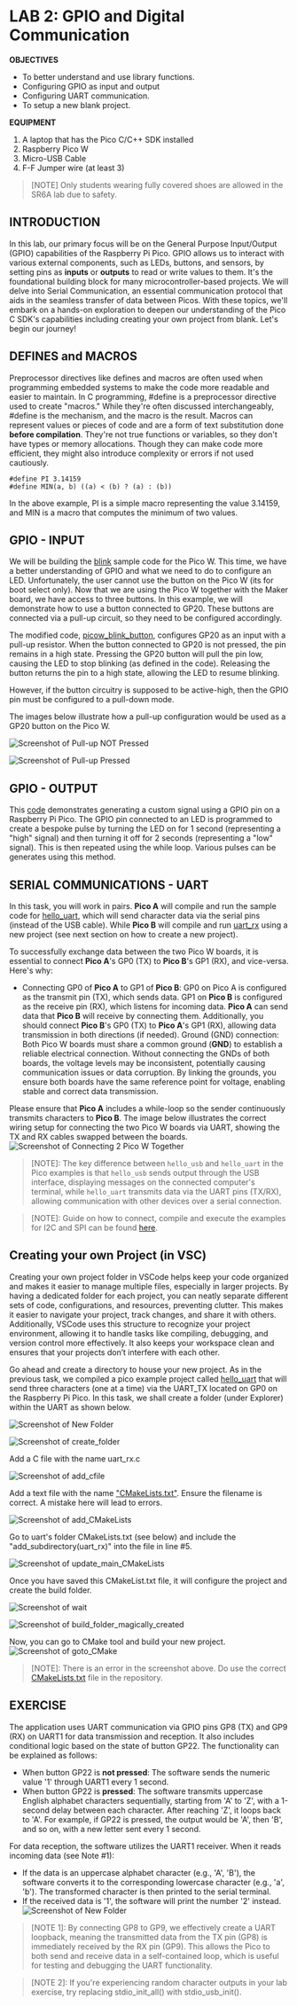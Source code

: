 # LAB 2: GPIO and Digital Communication

**OBJECTIVES**
- To better understand and use library functions.
- Configuring GPIO as input and output
- Configuring UART communication.
- To setup a new blank project.

**EQUIPMENT** 
1.	A laptop that has the Pico C/C++ SDK installed
2.	Raspberry Pico W
3.	Micro-USB Cable
4.	F-F Jumper wire (at least 3)

> [NOTE]
> Only students wearing fully covered shoes are allowed in the SR6A lab due to safety.

## **INTRODUCTION** 

In this lab, our primary focus will be on the General Purpose Input/Output (GPIO) capabilities of the Raspberry Pi Pico. GPIO allows us to interact with various external components, such as LEDs, buttons, and sensors, by setting pins as __inputs__ or __outputs__ to read or write values to them. It's the foundational building block for many microcontroller-based projects. We will delve into Serial Communication, an essential communication protocol that aids in the seamless transfer of data between Picos. With these topics, we'll embark on a hands-on exploration to deepen our understanding of the Pico C SDK's capabilities including creating your own project from blank. Let's begin our journey!

## **DEFINES and MACROS** 

Preprocessor directives like defines and macros are often used when programming embedded systems to make the code more readable and easier to maintain.  In C programming, #define is a preprocessor directive used to create "macros." While they're often discussed interchangeably, #define is the mechanism, and the macro is the result. Macros can represent values or pieces of code and are a form of text substitution done __before compilation__. They're not true functions or variables, so they don't have types or memory allocations. Though they can make code more efficient, they might also introduce complexity or errors if not used cautiously.

```
#define PI 3.14159
#define MIN(a, b) ((a) < (b) ? (a) : (b))
```
In the above example, PI is a simple macro representing the value 3.14159, and MIN is a macro that computes the minimum of two values.

## **GPIO - INPUT** 

We will be building the [blink](https://github.com/raspberrypi/pico-examples/blob/master/pico_w/wifi/blink/picow_blink.c) sample code for the Pico W. This time, we have a better understanding of GPIO and what we need to do to configure an LED. Unfortunately, the user cannot use the button on the Pico W (its for boot select only). Now that we are using the Pico W together with the Maker board, we have access to three buttons. In this example, we will demonstrate how to use a button connected to GP20. These buttons are connected via a pull-up circuit, so they need to be configured accordingly.

The modified code, [picow_blink_button](picow_blink_button.c), configures GP20 as an input with a pull-up resistor. When the button connected to GP20 is not pressed, the pin remains in a high state. Pressing the GP20 button will pull the pin low, causing the LED to stop blinking (as defined in the code). Releasing the button returns the pin to a high state, allowing the LED to resume blinking.

However, if the button circuitry is supposed to be active-high, then the GPIO pin must be configured to a pull-down mode.

The images below illustrate how a pull-up configuration would be used as a GP20 button on the Pico W.

![Screenshot of Pull-up NOT Pressed](img/pullup_notpress2.png)

![Screenshot of Pull-up Pressed](img/pullup_press2.png)

## **GPIO - OUTPUT** 

This [code](pulse.c) demonstrates generating a custom signal using a GPIO pin on a Raspberry Pi Pico. The GPIO pin connected to an LED is programmed to create a bespoke pulse by turning the LED on for 1 second (representing a "high" signal) and then turning it off for 2 seconds (representing a "low" signal). This is then repeated using the while loop. Various pulses can be generates using this method.



## **SERIAL COMMUNICATIONS - UART**

In this task, you will work in pairs. **Pico A** will compile and run the sample code for [hello_uart](https://github.com/raspberrypi/pico-examples/blob/master/uart/hello_uart/hello_uart.c), which will send character data via the serial pins (instead of the USB cable). While **Pico B** will compile and run [uart_rx](uart_rx.c) using a new project (see next section on how to create a new project).

To successfully exchange data between the two Pico W boards, it is essential to connect **Pico A**'s GP0 (TX) to **Pico B**'s GP1 (RX), and vice-versa. Here's why:
- Connecting GP0 of **Pico A** to GP1 of **Pico B**: GP0 on Pico A is configured as the transmit pin (TX), which sends data. GP1 on **Pico B** is configured as the receive pin (RX), which listens for incoming data. **Pico A** can send data that **Pico B** will receive by connecting them. Additionally, you should connect **Pico B**'s GP0 (TX) to **Pico A**'s GP1 (RX), allowing data transmission in both directions (if needed).
Ground (GND) connection: Both Pico W boards must share a common ground (**GND**) to establish a reliable electrical connection. Without connecting the GNDs of both boards, the voltage levels may be inconsistent, potentially causing communication issues or data corruption. By linking the grounds, you ensure both boards have the same reference point for voltage, enabling stable and correct data transmission.

Please ensure that **Pico A** includes a while-loop so the sender continuously transmits characters to **Pico B**. The image below illustrates the correct wiring setup for connecting the two Pico W boards via UART, showing the TX and RX cables swapped between the boards.
![Screenshot of Connecting 2 Pico W Together](img/p2puart.png)

> [NOTE]: The key difference between `hello_usb` and `hello_uart` in the Pico examples is that `hello_usb` sends output through the USB interface, displaying messages on the connected computer's terminal, while `hello_uart` transmits data via the UART pins (TX/RX), allowing communication with other devices over a serial connection.

> [NOTE]:  Guide on how to connect, compile and execute the examples for I2C and SPI can be found [here](digcomms.md).

## **Creating your own Project (in VSC)** 

Creating your own project folder in VSCode helps keep your code organized and makes it easier to manage multiple files, especially in larger projects. By having a dedicated folder for each project, you can neatly separate different sets of code, configurations, and resources, preventing clutter. This makes it easier to navigate your project, track changes, and share it with others. Additionally, VSCode uses this structure to recognize your project environment, allowing it to handle tasks like compiling, debugging, and version control more effectively. It also keeps your workspace clean and ensures that your projects don’t interfere with each other.

Go ahead and create a directory to house your new project. As in the previous task, we compiled a pico example project called [hello_uart](https://github.com/raspberrypi/pico-examples/blob/master/uart/hello_uart/hello_uart.c) that will send three characters (one at a time) via the UART_TX located on GP0 on the Raspberry Pi Pico.  In this task, we shall create a folder (under Explorer) within the UART as shown below.

![Screenshot of New Folder](img/new_folder.png)

![Screenshot of create_folder](img/create_folder.png)

Add a C file with the name uart_rx.c

![Screenshot of add_cfile](img/add_cfile.png)

Add a text file with the name ["CMakeLists.txt"](CMakeLists.txt). Ensure the filename is correct. A mistake here will lead to errors.

![Screenshot of add_CMakeLists](img/add_CMakeLists.png)

Go to uart's folder CMakeLists.txt (see below) and include the "add_subdirectory(uart_rx)" into the file in line #5.

![Screenshot of update_main_CMakeLists](img/update_main_CMakeLists.png)

Once you have saved this CMakeList.txt file, it will configure the project and create the build folder.

![Screenshot of wait](img/wait.png)

![Screenshot of build_folder_magically_created](img/build_folder_magically_created.png)

Now, you can go to CMake tool and build your new project.
![Screenshot of goto_CMake](img/goto_CMake.png)
> [NOTE]: There is an error in the screenshot above. Do use the correct [CMakeLists.txt](CMakeLists.txt) file in the repository.
## **EXERCISE**

The application uses UART communication via GPIO pins GP8 (TX) and GP9 (RX) on UART1 for data transmission and reception. It also includes conditional logic based on the state of button GP22. The functionality can be explained as follows:
- When button GP22 is **not pressed**: The software sends the numeric value '1' through UART1 every 1 second.
- When button GP22 is **pressed**: The software transmits uppercase English alphabet characters sequentially, starting from 'A' to 'Z', with a 1-second delay between each character. After reaching 'Z', it loops back to 'A'. For example, if GP22 is pressed, the output would be 'A', then 'B', and so on, with a new letter sent every 1 second.

For data reception, the software utilizes the UART1 receiver. When it reads incoming data (see Note #1):
- If the data is an uppercase alphabet character (e.g., 'A', 'B'), the software converts it to the corresponding lowercase character (e.g., 'a', 'b'). The transformed character is then printed to the serial terminal.
- If the received data is '1', the software will print the number '2' instead.
![Screenshot of New Folder](img/ex2v2.png)

 > [NOTE 1]: By connecting GP8 to GP9, we effectively create a UART loopback, meaning the transmitted data from the TX pin (GP8) is immediately received by the RX pin (GP9). This allows the Pico to both send and receive data in a self-contained loop, which is useful for testing and debugging the UART functionality.

 > [NOTE 2]: If you're experiencing random character outputs in your lab exercise, try replacing stdio_init_all() with stdio_usb_init().
